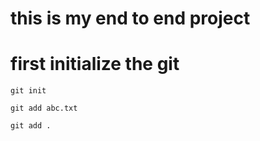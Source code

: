 # this is my end to end project 
# first initialize the git 
```
git init
```

```
git add abc.txt

git add .

```
